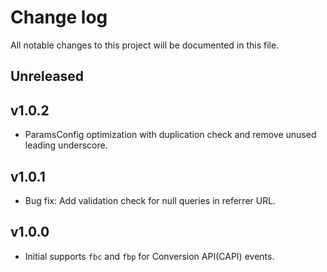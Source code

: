 # Change log

All notable changes to this project will be documented in this file.

## Unreleased

## v1.0.2
- ParamsConfig optimization with duplication check and remove unused leading underscore.

## v1.0.1
- Bug fix: Add validation check for null queries in referrer URL.

## v1.0.0

- Initial supports `fbc` and `fbp` for Conversion API(CAPI) events.
